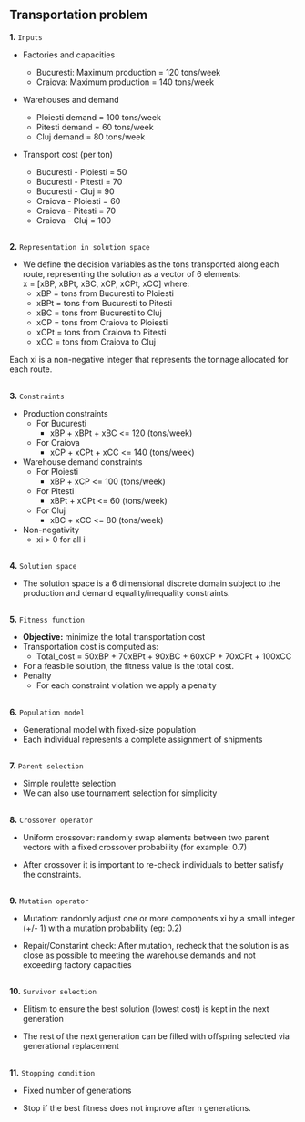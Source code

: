 ## Transportation problem

**1.** `Inputs`
* Factories and capacities
    * Bucuresti: Maximum production = 120 tons/week
    * Craiova: Maximum production = 140 tons/week

* Warehouses and demand
    * Ploiesti demand = 100 tons/week
    * Pitesti demand = 60 tons/week
    * Cluj demand = 80 tons/week

* Transport cost (per ton)
    * Bucuresti - Ploiesti = 50
    * Bucuresti - Pitesti = 70
    * Bucuresti - Cluj = 90
    * Craiova - Ploiesti = 60
    * Craiova - Pitesti = 70
    * Craiova - Cluj = 100
##
**2.** `Representation in solution space`
* We define the decision variables as the tons transported along each route, representing the solution as a vector of 6 elements:\
x = [xBP, xBPt, xBC, xCP, xCPt, xCC] where:
    * xBP = tons from Bucuresti to Ploiesti
    * xBPt = tons from Bucuresti to Pitesti
    * xBC = tons from Bucuresti to Cluj
    * xCP = tons from Craiova to Ploiesti
    * xCPt = tons from Craiova to Pitesti
    * xCC = tons from Craiova to Cluj

Each xi is a non-negative integer that represents the tonnage allocated for each route.
##
**3.** `Constraints`
* Production constraints
    * For Bucuresti
        * xBP + xBPt + xBC <= 120 (tons/week)
    * For Craiova
        * xCP + xCPt + xCC <= 140 (tons/week)
* Warehouse demand constraints
    * For Ploiesti
        * xBP + xCP <= 100 (tons/week)
    * For Pitesti
        * xBPt + xCPt <= 60 (tons/week)
    * For Cluj
        * xBC + xCC <= 80 (tons/week)
* Non-negativity
    * xi > 0 for all i
##
**4.** `Solution space`
* The solution space is a 6 dimensional discrete domain subject to the production and demand equality/inequality constraints.
##
**5.** `Fitness function`
* **Objective:** minimize the total transportation cost
* Transportation cost is computed as:
    * Total_cost = 50xBP + 70xBPt + 90xBC + 60xCP + 70xCPt + 100xCC
* For a feasbile solution, the fitness value is the total cost.
* Penalty
    * For each constraint violation we apply a penalty
##
**6.** `Population model`
* Generational model with fixed-size population
* Each individual represents a complete assignment of shipments
##
**7.** `Parent selection`
* Simple roulette selection
* We can also use tournament selection for simplicity
##
**8.** `Crossover operator`
* Uniform crossover: randomly swap elements between two parent vectors with a fixed crossover probability (for example: 0.7)

* After crossover it is important to re-check individuals to better satisfy the constraints.
##
**9.** `Mutation operator`
* Mutation: randomly adjust one or more components xi by a small integer (+/- 1) with a mutation probability (eg: 0.2)

* Repair/Constarint check: After mutation, recheck that the solution is as close as possible to meeting the warehouse demands and not exceeding factory capacities
##
**10.** `Survivor selection`
* Elitism to ensure the best solution (lowest cost) is kept in the next generation

* The rest of the next generation can be filled with offspring selected via generational replacement
##
**11.** `Stopping condition`
* Fixed number of generations

* Stop if the best fitness does not improve after n generations.

